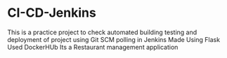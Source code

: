 # CI-CD-Jenkins
This is a practice project to check automated building testing and deployment of project using Git SCM polling in Jenkins
Made Using Flask
Used DockerHUb
Its a Restaurant management application

